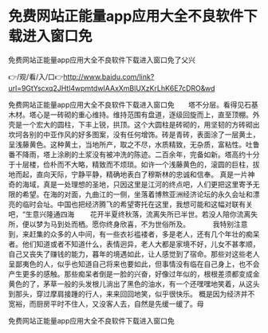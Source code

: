 # 免费网站正能量app应用大全不良软件下载进入窗口免
免费网站正能量app应用大全不良软件下载进入窗口免了父兴

👉/观/看/入/口👉http://www.baidu.com/link?url=9GtYscxq2JHtl4wpmtdwIAAxXmBlUXzKrLhK6E7cDRO&wd

免费网站正能量app应用大全不良软件下载进入窗口免　　塔不分层。看得见石基木材。塔心是一砖砌的重心维持。维持范围有盘道，逐级回旋而上，直至顶棚。外壳是一个宏大的圆柱，下丰上锐，拱顶。这个大圆柱是砖砌的，用坚韧的方砖砌出坎坷各别的中亚作风的好多图案，没有任何增饰。砖是青砖，表面涂了一层黄土，呈浅藤黄色。这种黄土，当地所产，取之不尽，水质精致，无杂质，富粘性。吐鲁番不降雨，塔上涂刷的土浆没有被冲洗的陈迹。二百余年，完备如新。塔高约十分于十层楼，俭朴而不大略，精致而不烦琐。如许一个浅藤黄色的，滚圆的巨柱，拔地而起，直向天际，宁静平静，精确地表白了穆斯林的忠诚和信奉。
真是一片神奇的海域，真是一处理想的圣地，只因这里是江河的终点吧，人们更把这里寄予无限的希望。在海的对面，九曲江的一侧，坐落着博熬亚洲经济论坛的永久会址和漂亮的临时会址。中国也把经济腾飞的希望寄托在这里，我想可能和这幅对联有关吧，“生意兴隆通四海
　　花开半夏终秋落，流离失所已半世。若没人陪你流离失所，便以梦为马到处而栖。愿你终身欣喜，不为世俗所及。
　　　我特别注意到，来赶集的众多的人中间，有一些衣衫褴褛者，多是老人，还有几个年壮的痴呆者。他们知道或者不知道什么，表情迥异，老人大都是家境不好，儿女不甚孝顺，自己又丧失了赚钱的能力，暮年的境遇如此，让人感觉到了宿命。那些对这些老人呈鄙夷色的人，似乎也知道自己将来也要如此，但事情没有临在自己身上，也不会产生更多的感触。那些痴呆者倒是一脸的兴奋，好像过年似的，根根差须都变成金黄色的了，茅草一般的头发根儿淌出了黑色的油水，有一个还嘿嘿地笑着，从这头到那头，穿过摩肩接踵的行人，来来回回地笑，似乎很快乐。
概是因为经济并不宽裕，而厨房平时不住人，又没客人去，自然是先缓一缓了。母

免费网站正能量app应用大全不良软件下载进入窗口免
